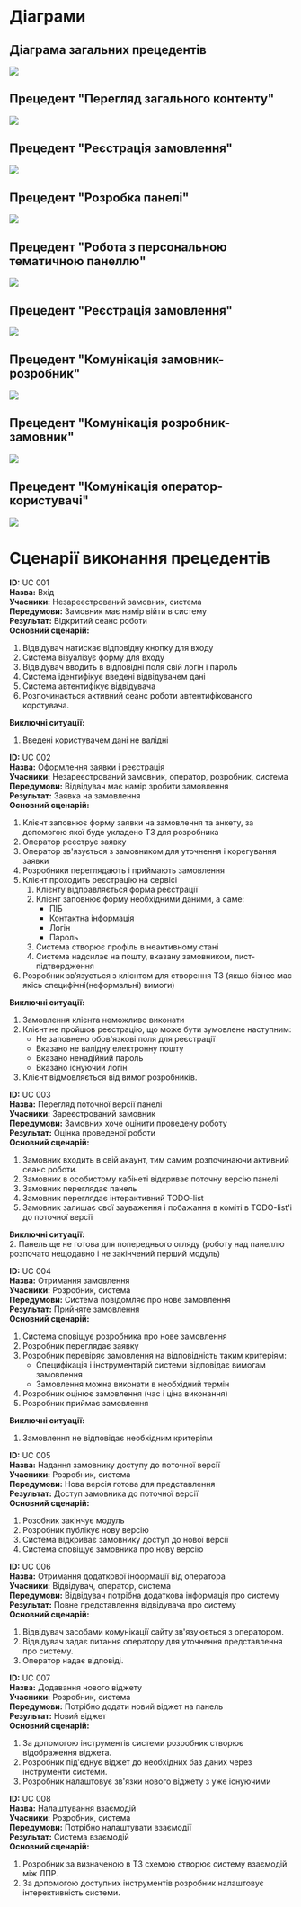 # Діаграми

## Діаграма загальних прецедентів
![](https://raw.githubusercontent.com/Makarenko98/DB_Project_DSS/master/Use%20case/General%20precedents.png)
## Прецедент "Перегляд загального контенту"
![](https://raw.githubusercontent.com/Makarenko98/DB_Project_DSS/master/Use%20case/View%20content.png)
## Прецедент "Реєстрація замовлення"
![](https://raw.githubusercontent.com/Makarenko98/DB_Project_DSS/master/Use%20case/Work%20with%20panel.png)
## Прецедент "Розробка панелі"
![](https://raw.githubusercontent.com/Makarenko98/DB_Project_DSS/master/Use%20case/Development%20panel.png)
## Прецедент "Робота з персональною тематичною панеллю"
![](https://raw.githubusercontent.com/Makarenko98/DB_Project_DSS/master/Use%20case/Work%20with%20panel.png)
## Прецедент "Реєстрація замовлення"
![](https://github.com/ZheniaTrochun/DB_Project_DSS/blob/Mark/Operator/Registration.png)
## Прецедент "Комунікація замовник-розробник"
![](https://raw.githubusercontent.com/Makarenko98/DB_Project_DSS/master/Use%20case/%D0%A1ommunication%20of%20client-developer.png)
## Прецедент "Комунікація розробник-замовник"
![](https://raw.githubusercontent.com/Makarenko98/DB_Project_DSS/master/Use%20case/%D0%A1ommunication%20of%20developer-client.png)
## Прецедент "Комунікація оператор-користувачі"
![](https://raw.githubusercontent.com/Makarenko98/DB_Project_DSS/master/Use%20case/%D0%A1ommunication%20of%20operator-user.png)


# Сценарії виконання прецедентів  

**ID:** UC 001  
**Назва:** Вхід  
**Учасники:** Незареєстрований замовник, система  
**Передумови:** Замовник має намір війти в систему   
**Результат:** Відкритий сеанс роботи  
**Основний сценарій:**
1. Відвідувач натискає відповідну кнопку для входу
2. Система візуалізує форму для входу
3. Відвідувач вводить в відповідні поля свій логін і пароль
4. Система ідентифікує введені відвідувачем дані
5. Система автентифікує відвідувача
6. Розпочинається активний сеанс роботи автентифікованого корстувача.

**Виключні ситуації:**  
1. Введені користувачем дані не валідні


**ID:** UC 002  
**Назва:** Оформлення заявки і реєстрація  
**Учасники:** Незареєстрований замовник, оператор, розробник, система  
**Передумови:** Відвідувач має намір зробити замовлення  
**Результат:** Заявка на замовлення  
**Основний сценарій:**
1. Клієнт заповнює форму заявки на замовлення та анкету, за допомогою якої буде укладено ТЗ для розробника
2. Оператор реєструє заявку
3. Оператор зв'язується з замовником для уточнення і корегування заявки
4. Розробники переглядають і приймають замовлення
5. Клієнт проходить реєстрацію на сервісі
    1. Клієнту відправляється форма реєстрації
    2. Клієнт заповнює форму необхідними даними, а саме:
        * ПІБ
        * Контактна інформація
        * Логін
        * Пароль
    3. Система створює профіль в неактивному стані
    4. Система надсилає на пошту, вказану замовником, лист-підтвердження
6. Розробник зв’язується з клієнтом для створення ТЗ (якщо бізнес має якісь специфічні(неформальні) вимоги)

**Виключні ситуації:**  
1. Замовлення клієнта неможливо виконати
2. Клієнт не пройшов реєстрацію, що може бути зумовлене наступним:
    * Не заповнено обов'язкові поля для реєстрації
    * Вказано не валідну електронну пошту
    * Вказано ненадійний пароль
    * Вказано існуючий логін
3. Клієнт відмовляється від вимог розробників.

**ID:** UC 003  
**Назва:** Перегляд поточної версії панелі  
**Учасники:** Зареєстрований замовник  
**Передумови:** Замовних хоче оцінити проведену роботу  
**Результат:** Оцінка проведеної роботи   
**Основний сценарій:**
1. Замовник входить в свій акаунт, тим самим розпочинаючи активний сеанс роботи.
2. Замовник в особистому кабінеті відкриває поточну версію панелі
3. Замовник переглядає панель
4. Замовник переглядає інтерактивний TODO-list 
5. Замовник залишає свої зауваження і побажання в коміті в TODO-list'і до поточної версії
  
**Виключні ситуації:**  
2. Панель ще не готова для попереднього огляду (роботу над панеллю розпочато нещодавно і не закінчений перший модуль)

**ID:** UC 004  
**Назва:** Отримання замовлення  
**Учасники:** Розробник, система  
**Передумови:** Система повідомляє про нове замовлення  
**Результат:** Прийняте замовлення   
**Основний сценарій:**
1. Система сповіщує розробника про нове замовлення
2. Розробник переглядає заявку
3. Розробник перевіряє замовлення на відповідність таким критеріям:
    * Специфікація і інструментарій системи відповідає вимогам замовлення
    * Замовлення можна виконати в необхідний термін
4. Розробник оцінює замовлення (час і ціна виконання)
5. Розробник приймає замовлення

**Виключні ситуації:**  
1. Замовлення не відповідає необхідним критеріям

**ID:** UC 005  
**Назва:** Надання замовнику доступу до поточної версії  
**Учасники:** Розробник, система  
**Передумови:** Нова версія готова для представлення  
**Результат:** Доступ замовника до поточної версії   
**Основний сценарій:**
1. Розобник закінчує модуль
2. Розробник публікує нову версію
3. Система відкриває замовнику доступ до нової версії
4. Система сповіщує замовника про нову версію

**ID:** UC 006  
**Назва:** Отримання додаткової інформації від оператора  
**Учасники:** Відвідувач, оператор, система  
**Передумови:** Відвідувач потрібна додаткова інформація про систему  
**Результат:** Повне представлення відвідувача про систему   
**Основний сценарій:**
1. Відвідувач засобами комунікації сайту зв'язуюється з оператором.
2. Відвідувач задає питання оператору для уточнення представлення про систему.
3. Оператор надає відповіді.


**ID:** UC 007  
**Назва:** Додавання нового віджету  
**Учасники:** Розробник, система  
**Передумови:** Потрібно додати новий віджет на панель    
**Результат:** Новий віджет  
**Основний сценарій:**  
1. За допомогою інструментів системи розробник створює відображення віджета.
2. Розробник під'єднує віджет до необхідних баз даних через інструменти системи.
3. Розробник налаштовує зв'язки нового віджету з уже існуючими

**ID:** UC 008   
**Назва:** Налаштування взаємодій  
**Учасники:** Розробник, система  
**Передумови:** Потрібно налаштувати взаємодії    
**Результат:** Система взаємодій  
**Основний сценарій:**
1. Розробник за визначеною в ТЗ схемою створює систему взаємодій між ЛПР.
2. За допомогою доступних інструментів розробник налаштовує інтерективність системи.
